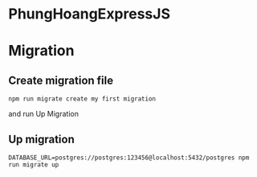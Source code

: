 # PhungHoangExpressJS

# Migration
## Create migration file 
```
npm run migrate create my first migration
```
and run Up Migration
## Up migration
```
DATABASE_URL=postgres://postgres:123456@localhost:5432/postgres npm run migrate up
```